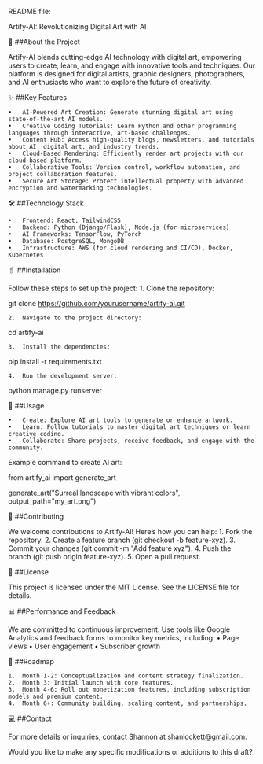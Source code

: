 README file:

Artify-AI: Revolutionizing Digital Art with AI

🚀 ##About the Project

Artify-AI blends cutting-edge AI technology with digital art, empowering users to create, learn, and engage with innovative tools and techniques. Our platform is designed for digital artists, graphic designers, photographers, and AI enthusiasts who want to explore the future of creativity.

✨ ##Key Features

	•	AI-Powered Art Creation: Generate stunning digital art using state-of-the-art AI models.
	•	Creative Coding Tutorials: Learn Python and other programming languages through interactive, art-based challenges.
	•	Content Hub: Access high-quality blogs, newsletters, and tutorials about AI, digital art, and industry trends.
	•	Cloud-Based Rendering: Efficiently render art projects with our cloud-based platform.
	•	Collaborative Tools: Version control, workflow automation, and project collaboration features.
	•	Secure Art Storage: Protect intellectual property with advanced encryption and watermarking technologies.

🛠 ##Technology Stack

	•	Frontend: React, TailwindCSS
	•	Backend: Python (Django/Flask), Node.js (for microservices)
	•	AI Frameworks: TensorFlow, PyTorch
	•	Database: PostgreSQL, MongoDB
	•	Infrastructure: AWS (for cloud rendering and CI/CD), Docker, Kubernetes

🖇️ ##Installation

Follow these steps to set up the project:
	1.	Clone the repository:

git clone https://github.com/yourusername/artify-ai.git


	2.	Navigate to the project directory:

cd artify-ai


	3.	Install the dependencies:

pip install -r requirements.txt


	4.	Run the development server:

python manage.py runserver



📖 ##Usage

	•	Create: Explore AI art tools to generate or enhance artwork.
	•	Learn: Follow tutorials to master digital art techniques or learn creative coding.
	•	Collaborate: Share projects, receive feedback, and engage with the community.

Example command to create AI art:

from artify_ai import generate_art

generate_art("Surreal landscape with vibrant colors", output_path="my_art.png")

🌱 ##Contributing

We welcome contributions to Artify-AI! Here’s how you can help:
	1.	Fork the repository.
	2.	Create a feature branch (git checkout -b feature-xyz).
	3.	Commit your changes (git commit -m "Add feature xyz").
	4.	Push the branch (git push origin feature-xyz).
	5.	Open a pull request.

📜 ##License

This project is licensed under the MIT License. See the LICENSE file for details.

📊 ##Performance and Feedback

We are committed to continuous improvement. Use tools like Google Analytics and feedback forms to monitor key metrics, including:
	•	Page views
	•	User engagement
	•	Subscriber growth

📅 ##Roadmap

	1.	Month 1-2: Conceptualization and content strategy finalization.
	2.	Month 3: Initial launch with core features.
	3.	Month 4-6: Roll out monetization features, including subscription models and premium content.
	4.	Month 6+: Community building, scaling content, and partnerships.

💻 ##Contact

For more details or inquiries, contact Shannon at shanlockett@gmail.com.

Would you like to make any specific modifications or additions to this draft?